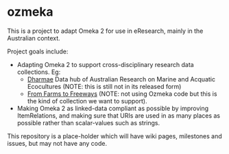 # ozmeka
This is a project to adapt Omeka 2 for use in eResearch, mainly in the Australian context. 

Project goals include:
* Adapting Omeka 2 to support cross-disciplinary research data collections. Eg:
  * [Dharmae](http://dharmae.research.uts.edu.au/) Data hub of Australian Research on Marine and Acquatic Ecocultures (NOTE: this is still not in its released form)
  * [From Farms to Freeways](http://omeka.uws.edu.au/farmstofreeways/) (NOTE: not using Ozmeka code but this is the kind of collection we want to support).
* Making Omeka 2 as linked-data compliant as possible by improving ItemRelations, and making sure that URIs are used in as many places as possible rather than scalar-values such as strings.

This repository is a place-holder which will have wiki pages, milestones and issues, but may not have any code.

